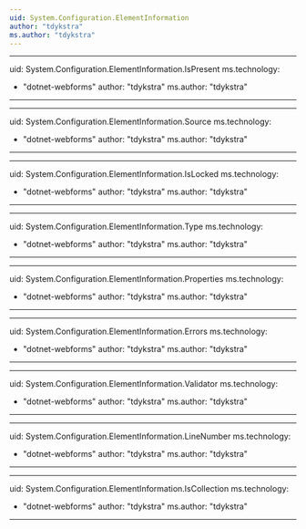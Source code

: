```yaml
---
uid: System.Configuration.ElementInformation
author: "tdykstra"
ms.author: "tdykstra"
---
```


---
uid: System.Configuration.ElementInformation.IsPresent
ms.technology: 
  - "dotnet-webforms"
author: "tdykstra"
ms.author: "tdykstra"
---

---
uid: System.Configuration.ElementInformation.Source
ms.technology: 
  - "dotnet-webforms"
author: "tdykstra"
ms.author: "tdykstra"
---

---
uid: System.Configuration.ElementInformation.IsLocked
ms.technology: 
  - "dotnet-webforms"
author: "tdykstra"
ms.author: "tdykstra"
---

---
uid: System.Configuration.ElementInformation.Type
ms.technology: 
  - "dotnet-webforms"
author: "tdykstra"
ms.author: "tdykstra"
---

---
uid: System.Configuration.ElementInformation.Properties
ms.technology: 
  - "dotnet-webforms"
author: "tdykstra"
ms.author: "tdykstra"
---

---
uid: System.Configuration.ElementInformation.Errors
ms.technology: 
  - "dotnet-webforms"
author: "tdykstra"
ms.author: "tdykstra"
---

---
uid: System.Configuration.ElementInformation.Validator
ms.technology: 
  - "dotnet-webforms"
author: "tdykstra"
ms.author: "tdykstra"
---

---
uid: System.Configuration.ElementInformation.LineNumber
ms.technology: 
  - "dotnet-webforms"
author: "tdykstra"
ms.author: "tdykstra"
---

---
uid: System.Configuration.ElementInformation.IsCollection
ms.technology: 
  - "dotnet-webforms"
author: "tdykstra"
ms.author: "tdykstra"
---
